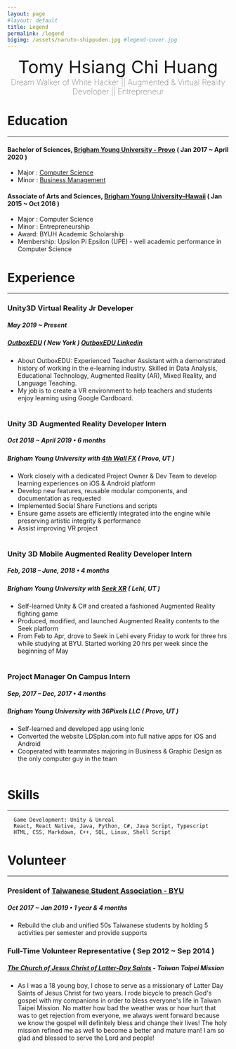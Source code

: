```yaml
---
layout: page
#layout: default
title: Legend
permalink: /legend
bigimg: /assets/naruto-shippuden.jpg #legend-cover.jpg
---
```

<div style="text-align: center;">
<div style="font-size: 40px;">Tomy Hsiang Chi Huang</div>
<div style="font-size: 18px; font-weight: 100;">Dream Walker of White Hacker || Augmented & Virtual Reality Developer || Entrepreneur</div>
</div>

# Education
---

#### Bachelor of Sciences, [Brigham Young University - Provo] ( Jan 2017 ~ April 2020 )
- Major : [Computer Science]
- Minor : [Business Management]

#### Associate of Arts and Sciences, [Brigham Young University–Hawaii] ( Jan 2015 ~ Oct 2016 )
- Major : Computer Science
- Minor : Entrepreneurship
- Award: BYUH Academic Scholarship 
- Membership: Upsilon Pi Epsilon (UPE) - well academic performance in Computer Science

# Experience
---

###  Unity3D Virtual Reality Jr Developer 
##### May 2019 ~ Present
##### [OutboxEDU] ( New York ) [OutboxEDU Linkedin]
- About OutboxEDU: Experienced Teacher Assistant with a demonstrated history of working in the e-learning industry. Skilled in Data Analysis, Educational Technology, Augmented Reality (AR), Mixed Reality, and Language Teaching.
- My job is to create a VR environment to help teachers and students enjoy learning using Google Cardboard.
<br><br>

### Unity 3D Augmented Reality Developer Intern  
##### Oct 2018 ~ April 2019  •  6 months
##### Brigham Young University with [4th Wall FX] ( Provo, UT )
- Work closely with a dedicated Project Owner & Dev Team to develop learning experiences on iOS & Android platform
- Develop new features, reusable modular components, and documentation as requested
- Implemented Social Share Functions and scripts
-  Ensure game assets are efficiently integrated into the engine while preserving artistic integrity & performance
- Assist improving VR project
<br><br>

### Unity 3D Mobile Augmented Reality Developer Intern 
##### Feb, 2018 – June, 2018  •  4 months
##### Brigham Young University with [Seek XR] ( Lehi, UT )
- Self-learned Unity & C# and created a fashioned Augmented Reality fighting game
- Produced, modified, and launched Augmented Reality contents to the Seek platform
-  From Feb to Apr, drove to Seek in Lehi every Friday to work for three hrs while studying at BYU. Started working 20 hrs per week since the beginning of May
<br><br>

### Project Manager On Campus Intern 
##### Sep, 2017 – Dec, 2017  •  4 months
##### Brigham Young University with 36Pixels LLC ( Provo, UT )
- Self-learned and developed app using Ionic
- Converted the website LDSplan.com into full native apps for iOS and Android
- Cooperated with teammates majoring in Business & Graphic Design as the only computer guy in the team
<br><br>

# Skills
---
```
  Game Development: Unity & Unreal
  React, React Native, Java, Python, C#, Java Script, Typescript  
  HTML, CSS, Markdown, C++, SQL, Linux, Shell Script
```

# Volunteer
---

### President of [Taiwanese Student Association - BYU] 
##### Oct 2017 ~ Jan 2019 • 1 year & 4 months
- Rebuild the club and unified 50s Taiwanese students by holding 5 activities per semester and provide supports
<!--<br><br>-->


### Full-Time Volunteer Representative ( Sep 2012 ~ Sep 2014 )
##### [The Church of Jesus Christ of Latter-Day Saints](lds.org) - Taiwan Taipei Mission
- As I was a 18 young boy, I chose to serve as a missionary of Latter Day Saints of Jesus Christ for two years. I rode bicycle to preach God's gospel with my companions in order to bless everyone's life in Taiwan Taipei Mission. No matter how bad the weather was or how hurt that was to get rejection from everyone, we always went forward because we know the gospel will definitely bless and change their lives! The holy mission refined me as well to become a better and mature man! I am so glad and blessed to serve the Lord and people!




[OutboxEDU]: http://outboxedu.com
[OutboxEDU Linkedin]: https://www.linkedin.com/company/cielovr/
[My life experience]: https://www.linkedin.com/in/tomyh/
[Brigham Young University - Provo]: https://www.byu.edu
[Computer Science]: https://catalog.byu.edu/physical-and-mathematical-sciences/computer-science
[Business Management]: https://catalog.byu.edu/business/business-programs
[Brigham Young University–Hawaii]: https://byuh.edu
[4th Wall FX]: https://4thwallfx.com
[ImmersiveBible]: https://4thwallfx.com
[Seek XR]: https://seekxr.com
[Taiwanese Student Association - BYU]: https://www.facebook.com/groups/304356140049505/?ref=bookmarks

